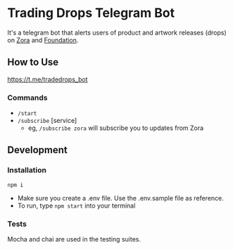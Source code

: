 # Trading Drops Telegram Bot
It's a telegram bot that alerts users of product and artwork releases (drops) on [Zora](https://ourzora.com/) and [Foundation](https://foundation.app/).

## How to Use
https://t.me/tradedrops_bot

### Commands
- `/start`
- `/subscribe` [service]
    - eg, `/subscribe zora` will subscribe you to updates from Zora


## Development
### Installation
```
npm i
```

- Make sure you create a .env file. Use the .env.sample file as reference.
- To run, type `npm start` into your terminal

### Tests
Mocha and chai are used in the testing suites.
